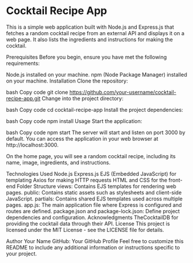 # Cocktail Recipe App
This is a simple web application built with Node.js and Express.js that fetches a random cocktail recipe from an external API and displays it on a web page. It also lists the ingredients and instructions for making the cocktail.

Prerequisites
Before you begin, ensure you have met the following requirements:

Node.js installed on your machine.
npm (Node Package Manager) installed on your machine.
Installation
Clone the repository:

bash
Copy code
git clone https://github.com/your-username/cocktail-recipe-app.git
Change into the project directory:

bash
Copy code
cd cocktail-recipe-app
Install the project dependencies:

bash
Copy code
npm install
Usage
Start the application:

bash
Copy code
npm start
The server will start and listen on port 3000 by default. You can access the application in your web browser at http://localhost:3000.

On the home page, you will see a random cocktail recipe, including its name, image, ingredients, and instructions.

Technologies Used
Node.js
Express.js
EJS (Embedded JavaScript) for templating
Axios for making HTTP requests
HTML and CSS for the front-end
Folder Structure
views: Contains EJS templates for rendering web pages.
public: Contains static assets such as stylesheets and client-side JavaScript.
partials: Contains shared EJS templates used across multiple pages.
app.js: The main application file where Express is configured and routes are defined.
package.json and package-lock.json: Define project dependencies and configuration.
Acknowledgments
TheCocktailDB for providing the cocktail data through their API.
License
This project is licensed under the MIT License - see the LICENSE file for details.

Author
Your Name
GitHub: Your GitHub Profile
Feel free to customize this README to include any additional information or instructions specific to your project.
